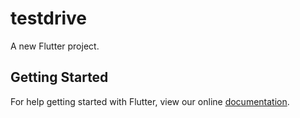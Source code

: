 # testdrive

A new Flutter project.

## Getting Started

For help getting started with Flutter, view our online
[documentation](https://flutter.io/).
